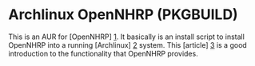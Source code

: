 Archlinux OpenNHRP (PKGBUILD)
=============================

This is an AUR for [OpenNHRP] [1].  It basically is an install script to install 
OpenNHRP into a running [Archlinux] [2] system.  This [article] [3]
is a good introduction to the functionality that OpenNHRP provides.

[1]: http://sourceforge.net/projects/opennhrp/ "OpenNHRP"
[2]: http://archlinux.org "Archlinux"
[3]: http://blog.ine.com/2008/08/02/dmvpn-explained/ "article"

